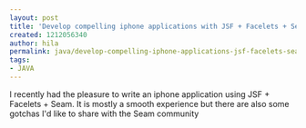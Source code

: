 ```yaml
---
layout: post
title: 'Develop compelling iphone applications with JSF + Facelets + Seam '
created: 1212056340
author: hila
permalink: java/develop-compelling-iphone-applications-jsf-facelets-seam
tags:
- JAVA
---
```

<p><span class="thmr_call" id="thmr_42"><span class="thmr_call" id="thmr_6"><p>I recently had the pleasure to write an iphone application using JSF + Facelets + Seam. It is mostly a smooth experience but there are also some gotchas I'd like to share with the Seam community</p></span></span></p>
